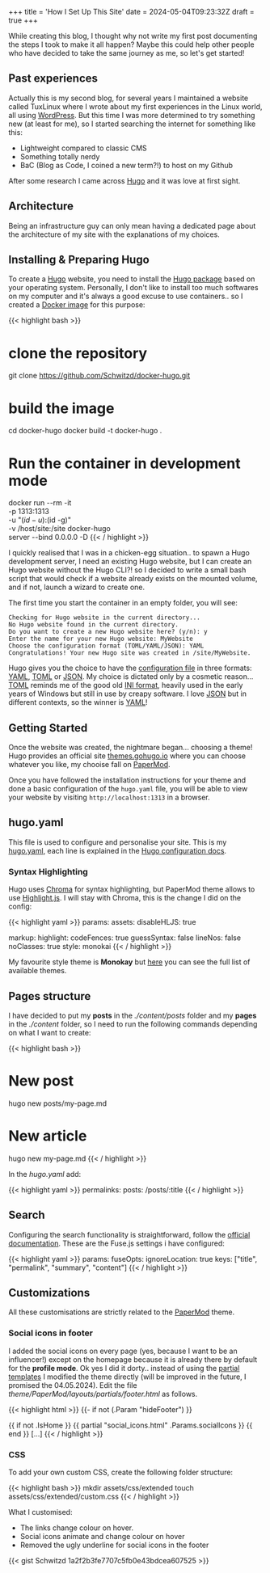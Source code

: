 +++
title = 'How I Set Up This Site'
date = 2024-05-04T09:23:32Z
draft = true
+++

While creating this blog, I thought why not write my first post documenting the steps I took to make it all happen? Maybe this could help other people who have decided to take the same journey as me, so let's get started!

## Past experiences

Actually this is my second blog, for several years I maintained a website called TuxLinux where I wrote about my first experiences in the Linux world, all using [WordPress](https://wordpress.com/). But this time I was more determined to try something new (at least for me), so I started searching the internet for something like this:

* Lightweight compared to classic CMS
* Something totally nerdy
* BaC (Blog as Code, I coined a new term?!) to host on my Github

After some research I came across [Hugo](https://gohugo.io) and it was love at first sight.

## Architecture

Being an infrastructure guy can only mean having a dedicated page about the architecture of my site with the explanations of my choices.

## Installing & Preparing Hugo

To create a [Hugo](https://gohugo.io) website, you need to install the [Hugo package](https://gohugo.io/installation/) based on your operating system. Personally, I don't like to install too much softwares on my computer and it's always a good excuse to use containers.. so I created a [Docker image](https://github.com/Schwitzd/docker-hugo) for this purpose:

{{< highlight bash >}}
# clone the repository
git clone https://github.com/Schwitzd/docker-hugo.git

# build the image
cd docker-hugo
docker build -t docker-hugo .

# Run the container in development mode
docker run --rm -it \
    -p 1313:1313 \
    -u "$(id -u):$(id -g)" \
    -v /host/site:/site docker-hugo \
    server --bind 0.0.0.0 -D
{{< / highlight >}}

I quickly realised that I was in a chicken-egg situation.. to spawn a Hugo development server, I need an existing Hugo website, but I can create an Hugo website without the Hugo CLI?! so I decided to write a small bash script that would check if a website already exists on the mounted volume, and if not, launch a wizard to create one.

The first time you start the container in an empty folder, you will see:

```comment
Checking for Hugo website in the current directory...
No Hugo website found in the current directory.
Do you want to create a new Hugo website here? (y/n): y
Enter the name for your new Hugo website: MyWebsite
Choose the configuration format (TOML/YAML/JSON): YAML
Congratulations! Your new Hugo site was created in /site/MyWebsite.
```

Hugo gives you the choice to have the [configuration file](https://gohugo.io/getting-started/configuration) in three formats: [YAML](https://yaml.org/), [TOML](https://toml.io/en/) or [JSON](https://www.json.org/). My choice is dictated only by a cosmetic reason... [TOML](https://toml.io/en/) reminds me of the good old [INI format](https://en.wikipedia.org/wiki/INI_file), heavily used in the early years of Windows but still in use by creapy software. I love [JSON](https://www.json.org/) but in different contexts, so the winner is [YAML](https://yaml.org/)!

## Getting Started

Once the website was created, the nightmare began... choosing a theme! Hugo provides an official site [themes.gohugo.io](https://themes.gohugo.io/) where you can choose whatever you like, my chooise fall on [PaperMod](https://github.com/adityatelange/hugo-PaperMod).

Once you have followed the installation instructions for your theme and done a basic configuration of the `hugo.yaml` file, you will be able to view your website by visiting `http://localhost:1313` in a browser.

## hugo.yaml

This file is used to configure and personalise your site. This is my [hugo.yaml](https://github.com/Schwitzd), each line is explained in the [Hugo configuration docs](https://gohugo.io/getting-started/configuration).

### Syntax Highlighting

Hugo uses [Chroma](https://github.com/alecthomas/chroma) for syntax highlighting, but PaperMod theme allows to use [Highlight.js](https://github.com/highlightjs/highlight.js/). I will stay with Chroma, this is the change I did on the config:

{{< highlight yaml >}}
params:
  assets:
    disableHLJS: true

markup:
  highlight:
    codeFences: true
    guessSyntax: false
    lineNos: false
    noClasses: true
    style: monokai
{{< / highlight >}}

My favourite style theme is **Monokay** but [here](https://xyproto.github.io/splash/docs/all.html) you can see the full list of available themes.

## Pages structure

I have decided to put my **posts** in the *./content/posts* folder and my **pages** in the *./content* folder, so I need to run the following commands depending on what I want to create:

{{< highlight bash >}}
# New post
hugo new posts/my-page.md

# New article
hugo new my-page.md
{{< / highlight >}}

In the *hugo.yaml* add:

{{< highlight yaml >}}
permalinks:
    posts: /posts/:title
{{< / highlight >}}

## Search

Configuring the search functionality is straightforward, follow the [official documentation](https://github.com/adityatelange/hugo-PaperMod/wiki/Features#search-page).
These are the Fuse.js settings i have configured:

{{< highlight yaml >}}
params:
    fuseOpts:
        ignoreLocation: true
        keys: ["title", "permalink", "summary", "content"]
{{< / highlight >}}

## Customizations

All these customisations are strictly related to the [PaperMod](https://github.com/adityatelange/hugo-PaperMod) theme.

### Social icons in footer

I added the social icons on every page (yes, because I want to be an influencer!) except on the homepage because it is already there by default for the **profile mode**. Ok yes I did it dorty.. instead of using the [partial templates](https://gohugo.io/templates/partials/) I modified the theme directly (will be improved in the future, I promised the 04.05.2024). Edit the file *theme/PaperMod/layouts/partials/footer.html* as follows.

{{< highlight html >}}
{{- if not (.Param "hideFooter") }}
<footer class="footer">
    {{ if not .IsHome }}
        {{ partial "social_icons.html" .Params.socialIcons }}
    {{ end }}
[...]
{{< / highlight >}}

### CSS

To add your own custom CSS, create the following folder structure:

{{< highlight bash >}}
mkdir assets/css/extended
touch assets/css/extended/custom.css
{{< / highlight >}}

What I customised:

* The links change colour on hover.
* Social icons animate and change colour on hover
* Removed the ugly underline for social icons in the footer

{{< gist Schwitzd 1a2f2b3fe7707c5fb0e43bdcea607525 >}}
